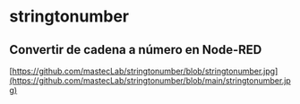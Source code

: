 # stringtonumber
## Convertir de cadena a número en Node-RED

[https://github.com/mastecLab/stringtonumber/blob/stringtonumber.jpg](https://github.com/mastecLab/stringtonumber/blob/main/stringtonumber.jpg)



